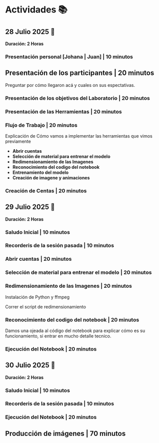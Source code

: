 # Actividades 📚




## 28 Julio 2025 📅
**Duración: 2 Horas**

### Presentación personal [Johana | Juan] | **10 minutos**

## Presentación de los participantes | **20 minutos**

Preguntar por cómo llegaron acá y cuales on sus espectativas. 

### Presentación de los objetivos del Laboratorio | **20 minutos**

### Presentación de las Herramientas | **20 minutos**

### Flujo de Trabajo  | **20 minutos**
Explicación de Cómo vamos a implementar las herramientas que vimos previamente 

* **Abrir cuentas**
* **Selección de material para entrenar el modelo**
* **Redimensionamiento de las Imagenes**
* **Reconocimiento del codigo del notebook** 
* **Entrenamiento del modelo**
* **Creación de imagene y animaciones**

### Creación de Centas | **20 minutos**


## 29 Julio 2025 📅
**Duración: 2 Horas**

### Saludo Inicial | **10 minutos**

### Recorderis de la sesión pasada | **10 minutos**


### Abrir cuentas | **20 minutos**

### Selección de material para entrenar el modelo | **20 minutos**

### Redimensionamiento de las Imagenes | **20 minutos**

Instalación de Python y ffmpeg

Correr el script de redimensionamiento

### Reconocimiento del codigo del notebook | **20 minutos**

Damos una ojeada al código del notebook  para explicar cómo es su funcionamiento, si entrar en mucho detalle tecnico.

### Ejecución del Notebook | **20 minutos**



## 30 Julio 2025 📅
**Duración: 2 Horas**

### Saludo Inicial | **10 minutos**

### Recorderis de la sesión pasada | **10 minutos**

### Ejecución del Notebook | **20 minutos**

## Producción de imágenes | **70 minutos**


